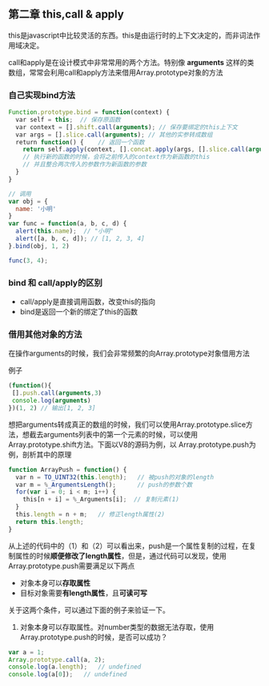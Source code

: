 ## 第二章 this,call & apply

this是javascript中比较灵活的东西。this是由运行时的上下文决定的，而非词法作用域决定。

call和apply是在设计模式中非常常用的两个方法。特别像 **arguments** 这样的类数组，常常会利用call和apply方法来借用Array.prototype对象的方法

### 自己实现bind方法
``` javascript
Function.prototype.bind = function(context) {
  var self = this;  // 保存原函数 
  var context = [].shift.call(arguments); // 保存要绑定的this上下文
  var args = [].slice.call(arguments); // 其他的实参转成数组
  return function() {    // 返回一个函数
    return self.apply(context, [].concat.apply(args, [].slice.call(arguments)));
    // 执行新的函数的时候，会将之前传入的context作为新函数的this
    // 并且整合两次传入的参数作为新函数的参数
  }
}

// 调用
var obj = {
  name: '小明'
}
var func = function(a, b, c, d) {
  alert(this.name);  // "小明"
  alert([a, b, c, d]); // [1, 2, 3, 4]
}.bind(obj, 1, 2)

func(3, 4);
```

### bind 和 call/apply的区别
- call/apply是直接调用函数，改变this的指向
- bind是返回一个新的绑定了this的函数

### 借用其他对象的方法

在操作arguments的时候，我们会非常频繁的向Array.prototype对象借用方法

例子
``` javascript
(function(){
 [].push.call(arguments,3)
 console.log(arguments)
})(1, 2) // 输出[1, 2, 3]
```

想把arguments转成真正的数组的时候，我们可以使用Array.prototype.slice方法，想截去arguments列表中的第一个元素的时候，可以使用Array.prototype.shift方法。下面以V8的源码为例，以 Array.prototype.push为例，剖析其中的原理
``` javascript
function ArrayPush = function() {
  var n = TO_UINT32(this.length);   // 被push的对象的length
  var m = %_ArgumentsLength();      // push的参数个数
  for(var i = 0; i < m; i++) {
    this[n + i] = %_Arguments[i];  // 复制元素(1)
  }
  this.length = n + m;   // 修正length属性(2)
  return this.length;
}
```

从上述的代码中的（1）和（2）可以看出来，push是一个属性复制的过程，在复制属性的时候**顺便修改了length属性**，但是，通过代码可以发现，使用Array.prototype.push需要满足以下两点
- 对象本身可以**存取属性**
- 目标对象需要**有length属性**，且**可读可写**

关于这两个条件，可以通过下面的例子来验证一下。

1. 对象本身可以存取属性。对number类型的数据无法存取，使用 Array.prototype.push的时候，是否可以成功？
``` javascript
var a = 1;
Array.prototype.call(a, 2);
console.log(a.length);   // undefined
console.log(a[0]);   // undefined
```
